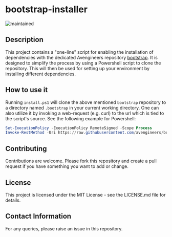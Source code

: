 # bootstrap-installer

![maintained](https://img.shields.io/badge/maintained-yes-success?style=flat-square)

## Description

This project contains a "one-line" script for enabling the installation of dependencies with the dedicated Avengineers repository [bootstrap](https://github.com/avengineers/bootstrap).
It is designed to simplify the process by using a Powershell script to clone the repository.
This will then be used for setting up your environment by installing different dependencies.

## How to use it

Running `install.ps1` will clone the above mentioned `bootstrap` repository to a directory named `.bootstrap` in your current working directory.
One can also utilize it by invoking a web-request (e.g. curl) to the url which is tied to the script's source.
See the following example for Powershell:

```powershell
Set-ExecutionPolicy -ExecutionPolicy RemoteSigned -Scope Process
Invoke-RestMethod -Uri https://raw.githubusercontent.com/avengineers/bootstrap-installer/v1.15.0/install.ps1 | Invoke-Expression
```

## Contributing

Contributions are welcome. Please fork this repository and create a pull request if you have something you want to add or change.

## License

This project is licensed under the MIT License - see the LICENSE.md file for details.

## Contact Information

For any queries, please raise an issue in this repository.
